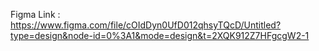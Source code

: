 Figma Link : https://www.figma.com/file/cOIdDyn0UfD012qhsyTQcD/Untitled?type=design&node-id=0%3A1&mode=design&t=2XQK912Z7HFgcgW2-1
